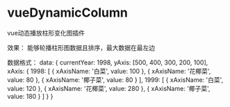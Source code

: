 # vueDynamicColumn
vue动态播放柱形变化图插件

效果：
能够轮播柱形图数据且排序，最大数据在最左边

数据格式：
data: {
        currentYear: 1998,
        yAxis: [500, 400, 300, 200, 100],
        xAxis: {
          1998: [
            {
              xAxisName: '白菜',
              value: 100
            },
            {
              xAxisName: '花椰菜',
              value: 80
            },
            {
              xAxisName: '椰子菜',
              value: 80
            }
          ],
          1999: [
            {
              xAxisName: '白菜',
              value: 120
            },
            {
              xAxisName: '花椰菜',
              value: 280
            },
            {
              xAxisName: '椰子菜',
              value: 180
            }
          ]
        }
      }

